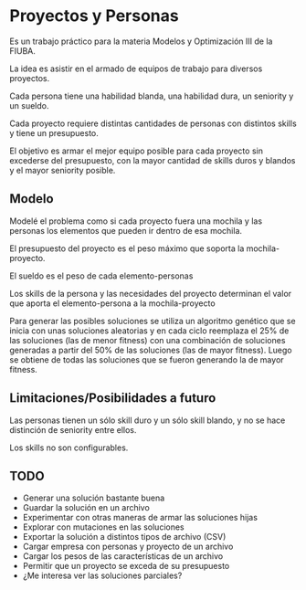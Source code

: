 # Proyectos y Personas

Es un trabajo práctico para la materia Modelos y Optimización III de la FIUBA.

La idea es asistir en el armado de equipos de trabajo para diversos proyectos.

Cada persona tiene una habilidad blanda, una habilidad dura, un seniority y un sueldo.

Cada proyecto requiere distintas cantidades de personas con distintos skills y tiene un presupuesto.

El objetivo es armar el mejor equipo posible para cada proyecto sin excederse del presupuesto, con la mayor cantidad de skills duros y blandos y el mayor seniority posible.

## Modelo

Modelé el problema como si cada proyecto fuera una mochila y las personas los elementos que pueden ir dentro de esa mochila.

El presupuesto del proyecto es el peso máximo que soporta la mochila-proyecto.

El sueldo es el peso de cada elemento-personas

Los skills de la persona y las necesidades del proyecto determinan el valor que aporta el elemento-persona a la mochila-proyecto

Para generar las posibles soluciones se utiliza un algoritmo genético que se inicia con unas soluciones aleatorias y en cada ciclo reemplaza el 25% de las soluciones (las de menor fitness) con una combinación de soluciones generadas a partir del 50% de las soluciones (las de mayor fitness). Luego se obtiene de todas las soluciones que se fueron generando la de mayor fitness.

## Limitaciones/Posibilidades a futuro

Las personas tienen un sólo skill duro y un sólo skill blando, y no se hace distinción de seniority entre ellos.

Los skills no son configurables.

## TODO
* Generar una solución bastante buena
* Guardar la solución en un archivo
* Experimentar con otras maneras de armar las soluciones hijas
* Explorar con mutaciones en las soluciones
* Exportar la solución a distintos tipos de archivo (CSV)
* Cargar empresa con personas y proyecto de un archivo
* Cargar los pesos de las características de un archivo
* Permitir que un proyecto se exceda de su presupuesto
* ¿Me interesa ver las soluciones parciales?